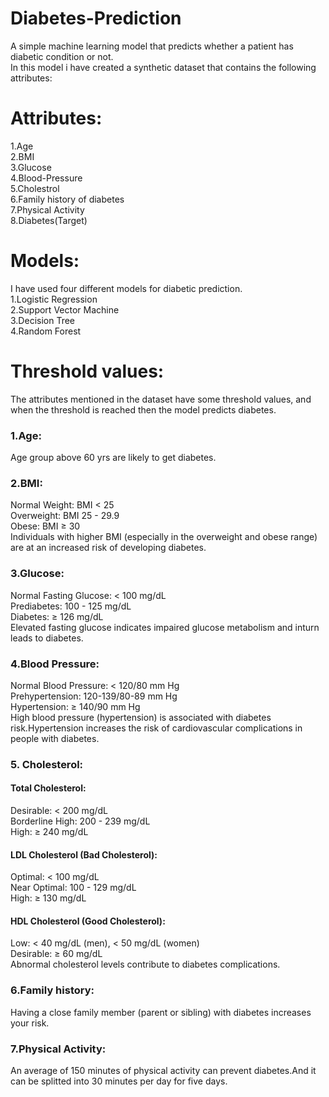 # Diabetes-Prediction
A simple machine learning model that predicts whether a patient has diabetic condition or not.  
In this model i have created a synthetic dataset that contains the following attributes:  
# Attributes:  
1.Age  
2.BMI  
3.Glucose  
4.Blood-Pressure  
5.Cholestrol  
6.Family history of diabetes  
7.Physical Activity  
8.Diabetes(Target)

# Models:  
I have used four different models for diabetic prediction.  
1.Logistic Regression  
2.Support Vector Machine  
3.Decision Tree  
4.Random Forest

# Threshold values:  
The attributes mentioned in the dataset have some threshold values, and when the threshold is reached then the model predicts diabetes.  
### 1.Age:
Age group above 60 yrs are likely to get diabetes.  
### 2.BMI:
Normal Weight: BMI < 25  
Overweight: BMI 25 - 29.9  
Obese: BMI ≥ 30  
Individuals with higher BMI (especially in the overweight and obese range) are at an increased risk of developing diabetes.  
### 3.Glucose:
Normal Fasting Glucose: < 100 mg/dL  
  Prediabetes: 100 - 125 mg/dL  
  Diabetes: ≥ 126 mg/dL  
  Elevated fasting glucose indicates impaired glucose metabolism and inturn leads to diabetes.
### 4.Blood Pressure:
Normal Blood Pressure: < 120/80 mm Hg  
  Prehypertension: 120-139/80-89 mm Hg  
  Hypertension: ≥ 140/90 mm Hg  
  High blood pressure (hypertension) is associated with diabetes risk.Hypertension increases the risk of cardiovascular complications in people with diabetes.     
### 5. Cholesterol:
#### Total Cholesterol:  
  Desirable: < 200 mg/dL  
  Borderline High: 200 - 239 mg/dL  
  High: ≥ 240 mg/dL  
  #### LDL Cholesterol (Bad Cholesterol):  
  Optimal: < 100 mg/dL  
  Near Optimal: 100 - 129 mg/dL  
  High: ≥ 130 mg/dL  
  #### HDL Cholesterol (Good Cholesterol):  
  Low: < 40 mg/dL (men), < 50 mg/dL (women)  
  Desirable: ≥ 60 mg/dL  
  Abnormal cholesterol levels contribute to diabetes complications.  
### 6.Family history:
Having a close family member (parent or sibling) with diabetes increases your risk.
### 7.Physical Activity:
An average of 150 minutes of physical activity can prevent diabetes.And it can be splitted into 30 minutes per day for five days.
